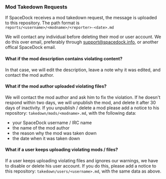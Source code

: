 ### Mod Takedown Requests
If SpaceDock receives a mod takedown request, the message is uploaded to this repository. The path format is `reports/<username>/<modname>/<reporter>-<date>.md`

We will contact any individual before deleting their mod or user account. We do this over email, preferably through support@spacedock.info, or another offical SpaceDock email.

#### What if the mod description contains violating content?
In that case, we will edit the description, leave a note why it was edited, and contact the mod author.

#### What if the mod author uploaded violating files?
We will contact the mod author and ask him to fix the violation. If he doesn't respond within two days, we will unpublish the mod, and delete it after 30 days of inactivity.
If you unpublish / delete a mod please add a notice to his repository: `takedown/mods/<modname>.md`, with the following data:
- your SpaceDock username / IRC name
- the name of the mod author
- the reason why the mod was taken down
- the date when it was taken down

#### What if a user keeps uploading violating mods / files?
If a user keeps uploading violating files and ignores our warnings, we have to disable or delete his user account.
If you do this, please add a notice to this repository: `takedown/users/<username>.md`, with the same data as above.